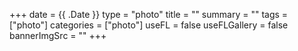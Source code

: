 +++
date = {{ .Date }}
type = "photo"
title = ""
summary = ""
tags = ["photo"]
categories = ["photo"]
useFL = false
useFLGallery = false
bannerImgSrc = ""
+++
